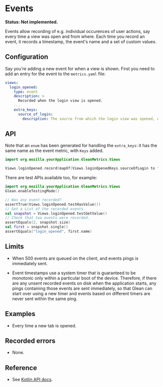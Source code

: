# Events

**Status: Not implemented.**

Events allow recording of e.g. individual occurences of user actions, say every
time a view was open and from where. Each time you record an event, it records a
timestamp, the event's name and a set of custom values.

## Configuration

Say you're adding a new event for when a view is shown. First you need to add an
entry for the event to the `metrics.yaml` file:

```YAML
views:
  login_opened:
    type: event
    description: >
      Recorded when the login view is opened.
    ...
    extra_keys:
      source_of_login: 
        description: The source from which the login view was opened, e.g. "toolbar".
```

## API

Note that an `enum` has been generated for handling the `extra_keys`: it has the
same name as the event metric, with `Keys` added.

```Kotlin
import org.mozilla.yourApplication.GleanMetrics.Views

Views.loginOpened.record(mapOf(Views.loginOpenedKeys.sourceOfLogin to "toolbar"))
```

There are test APIs available too, for example:

```Kotlin
import org.mozilla.yourApplication.GleanMetrics.Views
Glean.enableTestingMode()

// Was any event recorded?
assertTrue(Views.loginOpened.testHasValue())
// Get a List of the recorded events.
val snapshot = Views.loginOpened.testGetValue()
// Check that two events were recorded.
assertEquals(2, snapshot.size)
val first = snapshot.single()
assertEquals("login_opened", first.name)
```

## Limits

* When 500 events are queued on the client, and events pings is immediately sent.

* Event timestamps use a system timer that is guaranteed to be monotonic only
  within a particular boot of the device. Therefore, if there are any unsent
  recorded events on disk when the application starts, any pings containing
  those events are sent immediately, so that Glean can start over using a new
  timer and events based on different timers are never sent within the same
  ping.
  
## Examples

* Every time a new tab is opened.

## Recorded errors 

* None.
 
## Reference

* See [Kotlin
  API docs](../../../javadoc/glean/mozilla.telemetry.glean.private/-event-metric-type/index.html).

